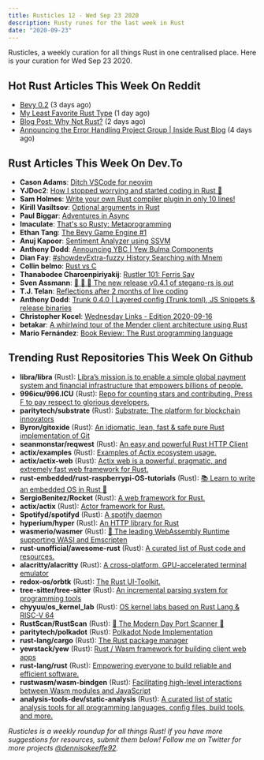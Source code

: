```yaml
---
title: Rusticles 12 - Wed Sep 23 2020
description: Rusty runes for the last week in Rust
date: "2020-09-23"
---
```


Rusticles, a weekly curation for all things Rust in one centralised place. Here is your curation for Wed Sep 23 2020.



## Hot Rust Articles This Week On Reddit

- [Bevy 0.2](https://www.reddit.com/r/rust/comments/iw1yyp/bevy_02/) (3 days ago)
- [My Least Favorite Rust Type](https://www.reddit.com/r/rust/comments/ix751t/my_least_favorite_rust_type/) (1 day ago)
- [Blog Post: Why Not Rust?](https://www.reddit.com/r/rust/comments/iwij5i/blog_post_why_not_rust/) (2 days ago)
- [Announcing the Error Handling Project Group | Inside Rust Blog](https://www.reddit.com/r/rust/comments/ivarbs/announcing_the_error_handling_project_group/) (4 days ago)



## Rust Articles This Week On Dev.To

- **Cason Adams**: [Ditch VSCode for neovim](https://dev.to/casonadams/ditch-vscode-for-neovim-25ca)
- **YJDoc2**: [How I stopped worrying and started coding in Rust 🦀️](https://dev.to/yjdoc2/how-i-stopped-worrying-and-started-coding-in-rust-52b)
- **Sam Holmes**: [Write your own Rust compiler plugin in only 10 lines!](https://dev.to/sam3d/write-your-own-rust-compiler-plugin-in-only-10-lines-4df4)
- **Kirill Vasiltsov**: [Optional arguments in Rust](https://dev.to/virtualkirill/optional-arguments-in-rust-1e9g)
- **Paul Biggar**: [Adventures in Async](https://dev.to/darklang/adventures-in-async-35hn)
- **Imaculate**: [That's so Rusty: Metaprogramming](https://dev.to/imaculate3/that-s-so-rusty-metaprogramming-49mj)
- **Ethan Tang**: [The Bevy Game Engine #1](https://dev.to/ethanyidong/the-bevy-engine-1-4k4k)
- **Anuj Kapoor**: [Sentiment Analyzer using SSVM](https://dev.to/bearbobs/sentiment-analyzer-using-ssvm-2pi8)
- **Anthony Dodd**: [Announcing YBC | Yew Bulma Components](https://dev.to/thedodd/announcing-ybc-yew-bulma-components-4fe7)
- **Dian Fay**: [#showdevExtra-fuzzy History Searching with Mnem](https://dev.to/dmfay/extra-fuzzy-history-searching-with-mnem-5ccl)
- **Collin belmo**: [Rust vs C](https://dev.to/b1m0110/rust-vs-c-440n)
- **Thanabodee Charoenpiriyakij**: [Rustler 101: Ferris Say](https://dev.to/wingyplus/rustler-101-ferris-say-3jj6)
- **Sven Assmann**: [🎉 🚀 🍺 The new release v0.4.1 of stegano-rs is out](https://dev.to/5422m4n/the-new-release-v0-4-1-of-stegano-rs-is-out-2l0m)
- **T.J. Telan**: [Reflections after 2 months of live coding](https://dev.to/tjtelan/reflections-after-2-months-of-live-coding-247g)
- **Anthony Dodd**: [Trunk 0.4.0 | Layered config (Trunk.toml), JS Snippets & release binaries](https://dev.to/thedodd/trunk-0-4-0-layered-config-trunk-toml-js-snippets-release-binaries-3n57)
- **Christopher Kocel**: [Wednesday Links - Edition 2020-09-16](https://dev.to/0xkkocel/wednesday-links-edition-2020-09-16-5h4c)
- **betakar**: [A whirlwind tour of the Mender client architecture using Rust](https://dev.to/betakar/a-whirlwind-tour-of-the-mender-client-architecture-using-rust-15e6)
- **Mario Fernández**: [Book Review: The Rust programming language](https://dev.to/sirech/book-review-the-rust-programming-language-5p1)



## Trending Rust Repositories This Week On Github

- **libra/libra** (Rust): [Libra’s mission is to enable a simple global payment system and financial infrastructure that empowers billions of people.](https://github.com/libra/libra)
- **996icu/996.ICU** (Rust): [Repo for counting stars and contributing. Press F to pay respect to glorious developers.](https://github.com/996icu/996.ICU)
- **paritytech/substrate** (Rust): [Substrate: The platform for blockchain innovators](https://github.com/paritytech/substrate)
- **Byron/gitoxide** (Rust): [An idiomatic, lean, fast & safe pure Rust implementation of Git](https://github.com/Byron/gitoxide)
- **seanmonstar/reqwest** (Rust): [An easy and powerful Rust HTTP Client](https://github.com/seanmonstar/reqwest)
- **actix/examples** (Rust): [Examples of Actix ecosystem usage.](https://github.com/actix/examples)
- **actix/actix-web** (Rust): [Actix web is a powerful, pragmatic, and extremely fast web framework for Rust.](https://github.com/actix/actix-web)
- **rust-embedded/rust-raspberrypi-OS-tutorials** (Rust): [📚 Learn to write an embedded OS in Rust 🦀](https://github.com/rust-embedded/rust-raspberrypi-OS-tutorials)
- **SergioBenitez/Rocket** (Rust): [A web framework for Rust.](https://github.com/SergioBenitez/Rocket)
- **actix/actix** (Rust): [Actor framework for Rust.](https://github.com/actix/actix)
- **Spotifyd/spotifyd** (Rust): [A spotify daemon](https://github.com/Spotifyd/spotifyd)
- **hyperium/hyper** (Rust): [An HTTP library for Rust](https://github.com/hyperium/hyper)
- **wasmerio/wasmer** (Rust): [🚀 The leading WebAssembly Runtime supporting WASI and Emscripten](https://github.com/wasmerio/wasmer)
- **rust-unofficial/awesome-rust** (Rust): [A curated list of Rust code and resources.](https://github.com/rust-unofficial/awesome-rust)
- **alacritty/alacritty** (Rust): [A cross-platform, GPU-accelerated terminal emulator](https://github.com/alacritty/alacritty)
- **redox-os/orbtk** (Rust): [The Rust UI-Toolkit.](https://github.com/redox-os/orbtk)
- **tree-sitter/tree-sitter** (Rust): [An incremental parsing system for programming tools](https://github.com/tree-sitter/tree-sitter)
- **chyyuu/os_kernel_lab** (Rust): [OS kernel labs based on Rust Lang & RISC-V 64](https://github.com/chyyuu/os_kernel_lab)
- **RustScan/RustScan** (Rust): [🤖 The Modern Day Port Scanner 🤖](https://github.com/RustScan/RustScan)
- **paritytech/polkadot** (Rust): [Polkadot Node Implementation](https://github.com/paritytech/polkadot)
- **rust-lang/cargo** (Rust): [The Rust package manager](https://github.com/rust-lang/cargo)
- **yewstack/yew** (Rust): [Rust / Wasm framework for building client web apps](https://github.com/yewstack/yew)
- **rust-lang/rust** (Rust): [Empowering everyone to build reliable and efficient software.](https://github.com/rust-lang/rust)
- **rustwasm/wasm-bindgen** (Rust): [Facilitating high-level interactions between Wasm modules and JavaScript](https://github.com/rustwasm/wasm-bindgen)
- **analysis-tools-dev/static-analysis** (Rust): [A curated list of static analysis tools for all programming languages, config files, build tools, and more.](https://github.com/analysis-tools-dev/static-analysis)

_Rusticles is a weekly roundup for all things Rust! If you have more suggestions for resources, submit them below! Follow me on Twitter for more projects [@dennisokeeffe92](https://twitter.com/dennisokeeffe92)._
